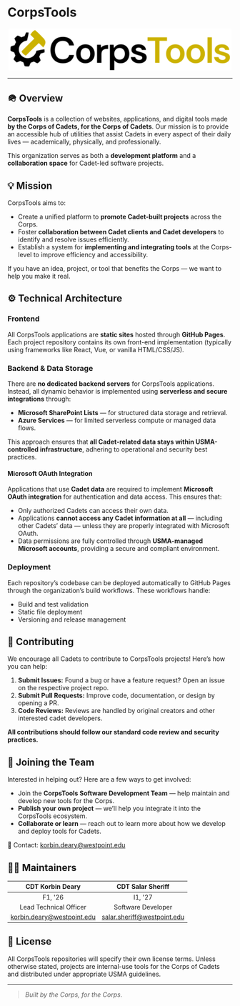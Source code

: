 # CorpsTools

<p align="center">
  <img width="500" src="https://raw.githubusercontent.com/CorpsTools/.github/refs/heads/main/corps_tools_full.png">
</p>

---

## 🪖 Overview

**CorpsTools** is a collection of websites, applications, and digital tools made **by the Corps of Cadets, for the Corps of Cadets**. Our mission is to provide an accessible hub of utilities that assist Cadets in every aspect of their daily lives — academically, physically, and professionally.

This organization serves as both a **development platform** and a **collaboration space** for Cadet-led software projects.


## 💡 Mission

CorpsTools aims to:

* Create a unified platform to **promote Cadet-built projects** across the Corps.
* Foster **collaboration between Cadet clients and Cadet developers** to identify and resolve issues efficiently.
* Establish a system for **implementing and integrating tools** at the Corps-level to improve efficiency and accessibility.

If you have an idea, project, or tool that benefits the Corps — we want to help you make it real.


## ⚙️ Technical Architecture

### Frontend

All CorpsTools applications are **static sites** hosted through **GitHub Pages**. Each project repository contains its own front-end implementation (typically using frameworks like React, Vue, or vanilla HTML/CSS/JS).

### Backend & Data Storage

There are **no dedicated backend servers** for CorpsTools applications. Instead, all dynamic behavior is implemented using **serverless and secure integrations** through:

* **Microsoft SharePoint Lists** — for structured data storage and retrieval.
* **Azure Services** — for limited serverless compute or managed data flows.

This approach ensures that **all Cadet-related data stays within USMA-controlled infrastructure**, adhering to operational and security best practices.

#### Microsoft OAuth Integration

Applications that use **Cadet data** are required to implement **Microsoft OAuth integration** for authentication and data access. This ensures that:

* Only authorized Cadets can access their own data.
* Applications **cannot access any Cadet information at all** — including other Cadets’ data — unless they are properly integrated with Microsoft OAuth.
* Data permissions are fully controlled through **USMA-managed Microsoft accounts**, providing a secure and compliant environment.

### Deployment

Each repository’s codebase can be deployed automatically to GitHub Pages through the organization’s build workflows. These workflows handle:

* Build and test validation
* Static file deployment
* Versioning and release management

## 🤝 Contributing

We encourage all Cadets to contribute to CorpsTools projects! Here’s how you can help:

1. **Submit Issues:** Found a bug or have a feature request? Open an issue on the respective project repo.
2. **Submit Pull Requests:** Improve code, documentation, or design by opening a PR.
3. **Code Reviews:** Reviews are handled by original creators and other interested cadet developers.

**All contributions should follow our standard code review and security practices.**


## 🧭 Joining the Team

Interested in helping out? Here are a few ways to get involved:

* Join the **CorpsTools Software Development Team** — help maintain and develop new tools for the Corps.
* **Publish your own project** — we’ll help you integrate it into the CorpsTools ecosystem.
* **Collaborate or learn** — reach out to learn more about how we develop and deploy tools for Cadets.

📧 Contact: [korbin.deary@westpoint.edu](mailto:korbin.deary@westpoint.edu)


## 🧑‍💻 Maintainers
| CDT Korbin Deary       | CDT Salar Sheriff |
| :---------------:      |  :---:            |
| F1, '26                |           I1, '27 |
| Lead Technical Officer | Software Developer |
| [korbin.deary@westpoint.edu](mailto:korbin.deary@westpoint.edu) | [salar.sheriff@westpoint.edu](mailto:salar.sheriff@westpoint.edu)   |

## 📜 License

All CorpsTools repositories will specify their own license terms. Unless otherwise stated, projects are internal-use tools for the Corps of Cadets and distributed under appropriate USMA guidelines.

---

> *Built by the Corps, for the Corps.*
